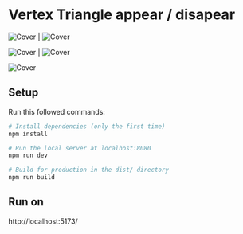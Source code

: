 # Vertex Triangle appear / disapear

![Cover](https://github.com/Klipfel-Nicolas/Jacque-C/blob/main/public/gif/tornado.gif) | ![Cover](https://github.com/Klipfel-Nicolas/Jacque-C/blob/main/public/gif/bottom.gif)

![Cover](https://github.com/Klipfel-Nicolas/Jacque-C/blob/main/public/gif/reduce.gif) | ![Cover](https://github.com/Klipfel-Nicolas/Jacque-C/blob/main/public/gif/scale.gif)

![Cover](https://github.com/Klipfel-Nicolas/Jacque-C/blob/main/public/gif/wind.gif)

## Setup
Run this followed commands:

``` bash
# Install dependencies (only the first time)
npm install

# Run the local server at localhost:8080
npm run dev

# Build for production in the dist/ directory
npm run build
```

## Run on 
http://localhost:5173/